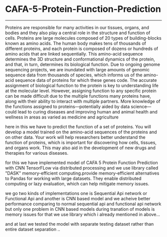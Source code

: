 # CAFA-5-Protein-Function-Prediction
___________________________________________________________________________________________________________________________________________________________________________________________________


Proteins are responsible for many activities in our tissues, organs, and bodies and they also play a central role in the structure and function of cells. Proteins are large molecules composed of 20 types of building-blocks known as amino acids. The human body makes tens of thousands of different proteins, and each protein is composed of dozens or hundreds of amino acids that are linked sequentially. This amino-acid sequence determines the 3D structure and conformational dynamics of the protein, and that, in turn, determines its biological function. Due to ongoing genome sequencing projects, we are inundated with large amounts of genomic sequence data from thousands of species, which informs us of the amino-acid sequence data of proteins for which these genes code. The accurate assignment of biological function to the protein is key to understanding life at the molecular level. However, assigning function to any specific protein can be made difficult due to the multiple functions many proteins have, along with their ability to interact with multiple partners. More knowledge of the functions assigned to proteins—potentially aided by data science—could lead to curing diseases and improving human and animal health and wellness in areas as varied as medicine and agriculture

here in this we have to predict the function of a set of proteins. You will develop a model trained on the amino-acid sequences of the proteins and on other data. Your work will help ​​researchers better understand the function of proteins, which is important for discovering how cells, tissues, and organs work. This may also aid in the development of new drugs and therapies for various diseases.

for this we have implemented model of CAFA 5 Protein Function Prediction with CNN TensorFLow via distributed processing and we use library called "DASK" memory-efficient computing.provide memory-efficient alternatives to Pandas for working with large datasets. They enable distributed computing or lazy evaluation, which can help mitigate memory issues.

we go two kinds of implementations one is Sequential Api network or Functional Api and another is CNN based model and we acheive better performance comparing to normal sequential api and functional api network but only one problem in CNN based models during tranation of models is memory issues for that we use library which i already mentioned in above...

and at last we tested the model with separate testing dataset rather than entire dataset separation ..

